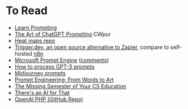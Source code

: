 # To Read
- [Learn Prompting](https://learnprompting.org/docs/intro)
- [The Art of ChatGPT Prompting](https://app.gumroad.com/d/bae9156e1c2380bdb12e14c6d47eee82) CWpur
- [Heat maps repo](https://github.com/jmforsythe/Git-Heat-Map)
- [Trigger.dev, an open source alternative to Zapier](https://github.com/triggerdotdev/trigger.dev), compare to self-hosted [n8n](https://n8n.io/)
- [Microsoft Prompt Engine](https://github.com/microsoft/prompt-engine) ([comments](https://news.ycombinator.com/item?id=34811070)) 
- [How to process GPT-3 prompts](https://buildspace.so/notes/processing-gpt3-prompts)
- [Midjourney prompts](https://docs.midjourney.com/docs/prompts)
- [Prompt Engineering: From Words to Art](https://www.saxifrage.xyz/post/prompt-engineering)
- [The Missing Semester of Your CS Education](https://missing.csail.mit.edu/)
- [There's an AI for That](https://theresanaiforthat.com/)
- [OpenAI PHP (GitHub Repo)](https://github.com/openai-php/client)

